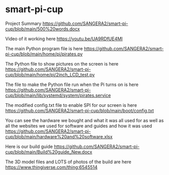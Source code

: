 # smart-pi-cup

Project Summary https://github.com/SANGERA2/smart-pi-cup/blob/main/500%20words.docx

Video of it working here https://youtu.be/UA9RDfUE4MI

The main Python program file is here https://github.com/SANGERA2/smart-pi-cup/blob/main/home/pi/pirates.py

The Python file to show pictures on the screen is here https://github.com/SANGERA2/smart-pi-cup/blob/main/home/pi/2inch_LCD_test.py

The file to make the Python file run when the Pi turns on is here https://github.com/SANGERA2/smart-pi-cup/blob/main/lib/systemd/system/pirates.service

The modified config.txt file to enable SPI for our screen is here https://github.com/SANGERA2/smart-pi-cup/blob/main/boot/config.txt

You can see the hardware we bought and what it was all used for as well as all the websites we used for software and guides and how it was used https://github.com/SANGERA2/smart-pi-cup/blob/main/hardware%20and%20software.xlsx

Here is our build guide https://github.com/SANGERA2/smart-pi-cup/blob/main/Build%20guide_New.docx

The 3D model files and LOTS of photos of the build are here https://www.thingiverse.com/thing:6545514
